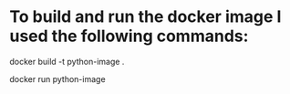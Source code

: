 
# To build and run the docker image I used the following commands:

docker build -t python-image .

docker run python-image
